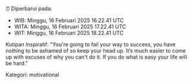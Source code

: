 ⏰ Diperbarui pada:
- WIB: Minggu, 16 Februari 2025 16.22.41 UTC
- WITA: Minggu, 16 Februari 2025 17.22.41 UTC
- WIT: Minggu, 16 Februari 2025 18.22.41 UTC

Kutipan Inspiratif:
"You're going to fail your way to success, you have nothing to be ashamed of so keep your head up. It’s much easier to come up with excuses of why you can't do it. If you do what is easy your life will be hard."


Kategori: motivational

